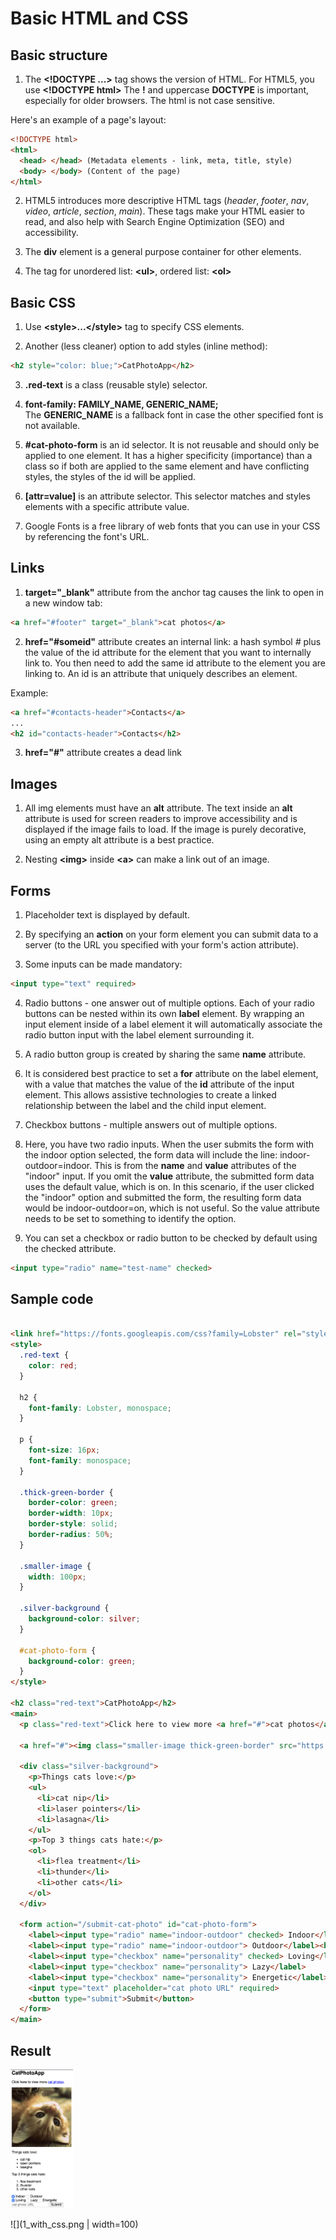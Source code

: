 # Basic HTML and CSS


## Basic structure

1. The __\<!DOCTYPE ...\>__ tag shows the version of HTML. For HTML5, you use __\<!DOCTYPE html\>__
The __!__ and uppercase __DOCTYPE__ is important, especially for older browsers. The html is not case sensitive.

Here's an example of a page's layout:

```html
<!DOCTYPE html>
<html>
  <head> </head> (Metadata elements - link, meta, title, style)
  <body> </body> (Content of the page)
</html>
```

2.  HTML5 introduces more descriptive HTML tags (_header_, _footer_, _nav_, _video_, _article_, _section_,  _main_). These tags make your HTML easier to read, and also help with Search Engine Optimization (SEO) and accessibility.

3. The __div__ element is a general purpose container for other elements.

4. The tag for unordered list: __\<ul\>__, ordered list:  __\<ol\>__


## Basic CSS

1. Use __\<style\>...\</style\>__ tag to specify CSS elements.

2. Another (less cleaner) option to add styles (inline method):

```html
<h2 style="color: blue;">CatPhotoApp</h2>
```

3. __.red-text__ is a class (reusable style) selector.

4. __font-family: FAMILY_NAME, GENERIC_NAME;__  
The __GENERIC_NAME__ is a fallback font in case the other specified font is not available.

5. __#cat-photo-form__ is an id selector. It is not reusable and should only be applied to one element. It has a higher specificity (importance) than a class so if both are applied to the same element and have conflicting styles, the styles of the id will be applied.

6. __[attr=value]__ is an attribute selector. This selector matches and styles elements with a specific attribute value.

7. Google Fonts is a free library of web fonts that you can use in your CSS by referencing the font's URL.

## Links


1. __target="\_blank"__ attribute from the anchor tag causes the link to open in a new window tab: 

```html
<a href="#footer" target="_blank">cat photos</a>
```

2. __href="#someid"__ attribute creates an internal link: a hash symbol _#_ plus the value of the id attribute for the element that you want to internally link to. You then need to add the same id attribute to the element you are linking to. An id is an attribute that uniquely describes an element.

Example:

```html
<a href="#contacts-header">Contacts</a>
...
<h2 id="contacts-header">Contacts</h2>
```

3. __href="#"__ attribute creates a dead link


## Images

1. All img elements must have an __alt__ attribute. The text inside an __alt__ attribute is used for screen readers to 
improve accessibility and is displayed if the image fails to load. If the image is purely decorative, using an empty alt attribute is a best practice.

2. Nesting __\<img\>__ inside __\<a\>__ can make a link out of an image.


## Forms

1. Placeholder text is displayed by default.

2. By specifying an __action__ on your form element you can submit data to a server (to the URL you specified with your form's action attribute).

3. Some inputs can be made mandatory: 
```html
<input type="text" required>
```

4. Radio buttons - one answer out of multiple options. Each of your radio buttons can be nested within its own __label__ element. By wrapping an input element inside of a label element it will automatically associate the radio button input with the label element surrounding it.

5. A radio button group is created by sharing the same __name__ attribute.

6. It is considered best practice to set a __for__ attribute on the label element, with a value that matches the value of the __id__ attribute of the input element. This allows assistive technologies to create a linked relationship between the label and the child input element.

7. Checkbox buttons - multiple answers out of multiple options.

8. Here, you have two radio inputs. When the user submits the form with the indoor option selected, the form data will include the line: indoor-outdoor=indoor. This is from the __name__ and __value__ attributes of the "indoor" input. If you omit the __value__ attribute, the submitted form data uses the default value, which is on. In this scenario, if the user clicked the "indoor" option and submitted the form, the resulting form data would be indoor-outdoor=on, which is not useful. So the value attribute needs to be set to something to identify the option.

9. You can set a checkbox or radio button to be checked by default using the checked attribute.

```html
<input type="radio" name="test-name" checked>
```


## Sample code

```html

<link href="https://fonts.googleapis.com/css?family=Lobster" rel="stylesheet" type="text/css">
<style>
  .red-text {
    color: red;
  }

  h2 {
    font-family: Lobster, monospace;
  }

  p {
    font-size: 16px;
    font-family: monospace;
  }

  .thick-green-border {
    border-color: green;
    border-width: 10px;
    border-style: solid;
    border-radius: 50%;
  }

  .smaller-image {
    width: 100px;
  }

  .silver-background {
    background-color: silver;
  }

  #cat-photo-form {
    background-color: green;
  }
</style>

<h2 class="red-text">CatPhotoApp</h2>
<main>
  <p class="red-text">Click here to view more <a href="#">cat photos</a>.</p>

  <a href="#"><img class="smaller-image thick-green-border" src="https://bit.ly/fcc-relaxing-cat" alt="A cute orange cat lying on its back."></a>

  <div class="silver-background">
    <p>Things cats love:</p>
    <ul>
      <li>cat nip</li>
      <li>laser pointers</li>
      <li>lasagna</li>
    </ul>
    <p>Top 3 things cats hate:</p>
    <ol>
      <li>flea treatment</li>
      <li>thunder</li>
      <li>other cats</li>
    </ol>
  </div>

  <form action="/submit-cat-photo" id="cat-photo-form">
    <label><input type="radio" name="indoor-outdoor" checked> Indoor</label>
    <label><input type="radio" name="indoor-outdoor"> Outdoor</label><br>
    <label><input type="checkbox" name="personality" checked> Loving</label>
    <label><input type="checkbox" name="personality"> Lazy</label>
    <label><input type="checkbox" name="personality"> Energetic</label><br>
    <input type="text" placeholder="cat photo URL" required>
    <button type="submit">Submit</button>
  </form>
</main>

```


## Result

<img src="1_without_css.png" alt="alt text" width="100"> 

![](1_with_css.png | width=100)

